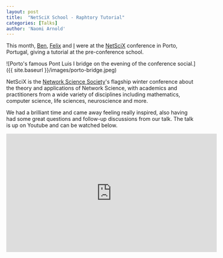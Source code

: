 ```yaml
---
layout: post
title:  "NetSciX School - Raphtory Tutorial"
categories: [Talks]
author: 'Naomi Arnold'
---
```


This month, [Ben](https://twitter.com/miratepuffin), [Felix](https://twitter.com/felixcuadrado) and [I](https://twitter.com/narnolddd) were at the [NetSciX](https://netscix.dcc.fc.up.pt/) conference in Porto, Portugal, giving a tutorial at the pre-conference school. 

![Porto's famous Pont Luis I bridge on the evening of the conference social.]({{ site.baseurl }}/images/porto-bridge.jpeg)

NetSciX is the [Network Science Society](https://netscisociety.net/home)'s flagship winter conference about the theory and applications of Network Science, with academics and practitioners from a wide variety of disciplines including mathematics, computer science, life sciences, neuroscience and more.

We had a brilliant time and came away feeling really inspired, also having had some great questions and follow-up discussions from our talk. The talk is up on Youtube and can be watched below.

<iframe width="560" height="315" src="https://www.youtube.com/embed/QxhrONca4FE" title="YouTube video player" frameborder="0" allow="accelerometer; autoplay; clipboard-write; encrypted-media; gyroscope; picture-in-picture" allowfullscreen></iframe>

